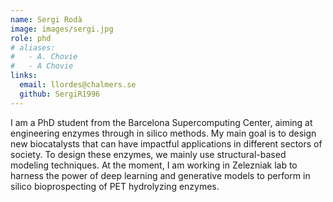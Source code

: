 ```yaml
---
name: Sergi Rodà
image: images/sergi.jpg
role: phd
# aliases:
#   - A. Chovie
#   - A Chovie
links:
  email: llordes@chalmers.se
  github: SergiR1996
---
```


I am a PhD student from the Barcelona Supercomputing Center, aiming at engineering enzymes through in silico methods. My main goal is to design new biocatalysts that can have impactful applications in different sectors of society. To design these enzymes, we mainly use structural-based modeling techniques. At the moment, I am working in Zelezniak lab to harness the power of deep learning and generative models to perform in silico bioprospecting of PET hydrolyzing enzymes.
